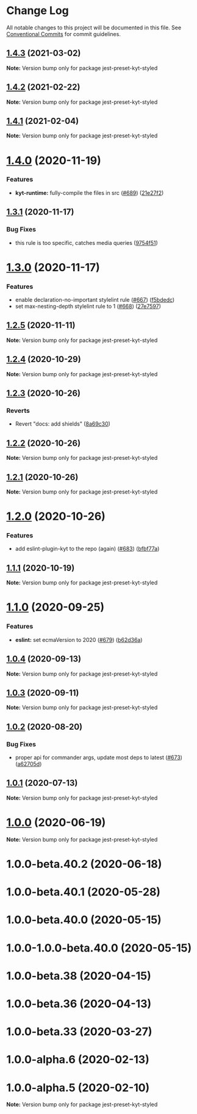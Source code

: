 # Change Log

All notable changes to this project will be documented in this file.
See [Conventional Commits](https://conventionalcommits.org) for commit guidelines.

## [1.4.3](https://github.com/nytimes/kyt/compare/jest-preset-kyt-styled@1.4.2...jest-preset-kyt-styled@1.4.3) (2021-03-02)

**Note:** Version bump only for package jest-preset-kyt-styled





## [1.4.2](https://github.com/nytimes/kyt/compare/jest-preset-kyt-styled@1.4.1...jest-preset-kyt-styled@1.4.2) (2021-02-22)

**Note:** Version bump only for package jest-preset-kyt-styled





## [1.4.1](https://github.com/nytimes/kyt/compare/jest-preset-kyt-styled@1.4.0...jest-preset-kyt-styled@1.4.1) (2021-02-04)

**Note:** Version bump only for package jest-preset-kyt-styled





# [1.4.0](https://github.com/nytimes/kyt/compare/jest-preset-kyt-styled@1.3.1...jest-preset-kyt-styled@1.4.0) (2020-11-19)


### Features

* **kyt-runtime:** fully-compile the files in src ([#689](https://github.com/nytimes/kyt/issues/689)) ([21e27f2](https://github.com/nytimes/kyt/commit/21e27f2dc083ff8fe9473e483ff6e04915d9dc82))





## [1.3.1](https://github.com/nytimes/kyt/compare/jest-preset-kyt-styled@1.3.0...jest-preset-kyt-styled@1.3.1) (2020-11-17)


### Bug Fixes

* this rule is too specific, catches media queries ([9754f51](https://github.com/nytimes/kyt/commit/9754f5105f096bb5ca4958cfda1f9aa549b80639))





# [1.3.0](https://github.com/nytimes/kyt/compare/jest-preset-kyt-styled@1.2.5...jest-preset-kyt-styled@1.3.0) (2020-11-17)


### Features

* enable declaration-no-important stylelint rule ([#667](https://github.com/nytimes/kyt/issues/667)) ([f5bdedc](https://github.com/nytimes/kyt/commit/f5bdedc58270008cac77a1bd23c8df743bb57219))
* set max-nesting-depth stylelint rule to 1 ([#668](https://github.com/nytimes/kyt/issues/668)) ([27e7597](https://github.com/nytimes/kyt/commit/27e7597ea4f63dd7fcf4588150ca539f4b89d35a))





## [1.2.5](https://github.com/nytimes/kyt/compare/jest-preset-kyt-styled@1.2.4...jest-preset-kyt-styled@1.2.5) (2020-11-11)

**Note:** Version bump only for package jest-preset-kyt-styled





## [1.2.4](https://github.com/nytimes/kyt/compare/jest-preset-kyt-styled@1.2.3...jest-preset-kyt-styled@1.2.4) (2020-10-29)

**Note:** Version bump only for package jest-preset-kyt-styled





## [1.2.3](https://github.com/nytimes/kyt/compare/jest-preset-kyt-styled@1.2.2...jest-preset-kyt-styled@1.2.3) (2020-10-26)


### Reverts

* Revert "docs: add shields" ([8a69c30](https://github.com/nytimes/kyt/commit/8a69c3095e65784d6412147a581e79e71f43673b))





## [1.2.2](https://github.com/nytimes/kyt/compare/jest-preset-kyt-styled@1.2.1...jest-preset-kyt-styled@1.2.2) (2020-10-26)

**Note:** Version bump only for package jest-preset-kyt-styled





## [1.2.1](https://github.com/nytimes/kyt/compare/jest-preset-kyt-styled@1.2.0...jest-preset-kyt-styled@1.2.1) (2020-10-26)

**Note:** Version bump only for package jest-preset-kyt-styled





# [1.2.0](https://github.com/nytimes/kyt/compare/jest-preset-kyt-styled@1.1.1...jest-preset-kyt-styled@1.2.0) (2020-10-26)


### Features

* add eslint-plugin-kyt to the repo (again) ([#683](https://github.com/nytimes/kyt/issues/683)) ([bfbf77a](https://github.com/nytimes/kyt/commit/bfbf77a3f0f2f3cb624d9cfb10b42a7b2bc2f76d))





## [1.1.1](https://github.com/nytimes/kyt/compare/jest-preset-kyt-styled@1.1.0...jest-preset-kyt-styled@1.1.1) (2020-10-19)

**Note:** Version bump only for package jest-preset-kyt-styled





# [1.1.0](https://github.com/nytimes/kyt/compare/jest-preset-kyt-styled@1.0.4...jest-preset-kyt-styled@1.1.0) (2020-09-25)


### Features

* **eslint:** set ecmaVersion to 2020 ([#679](https://github.com/nytimes/kyt/issues/679)) ([b62d36a](https://github.com/nytimes/kyt/commit/b62d36a473fb69f5cdf31f04c97a5d43d8a55a99))





## [1.0.4](https://github.com/nytimes/kyt/compare/jest-preset-kyt-styled@1.0.3...jest-preset-kyt-styled@1.0.4) (2020-09-13)

**Note:** Version bump only for package jest-preset-kyt-styled





## [1.0.3](https://github.com/nytimes/kyt/compare/jest-preset-kyt-styled@1.0.2...jest-preset-kyt-styled@1.0.3) (2020-09-11)

**Note:** Version bump only for package jest-preset-kyt-styled





## [1.0.2](https://github.com/nytimes/kyt/compare/jest-preset-kyt-styled@1.0.1...jest-preset-kyt-styled@1.0.2) (2020-08-20)


### Bug Fixes

* proper api for commander args, update most deps to latest ([#673](https://github.com/nytimes/kyt/issues/673)) ([a62705d](https://github.com/nytimes/kyt/commit/a62705da81bbec2aa04d7a69b49974e68bf0dc95))





## [1.0.1](https://github.com/nytimes/kyt/compare/jest-preset-kyt-styled@1.0.0...jest-preset-kyt-styled@1.0.1) (2020-07-13)

**Note:** Version bump only for package jest-preset-kyt-styled





# [1.0.0](https://github.com/nytimes/kyt/compare/jest-preset-kyt-styled@1.0.0-beta.40.2...jest-preset-kyt-styled@1.0.0) (2020-06-19)

**Note:** Version bump only for package jest-preset-kyt-styled





# 1.0.0-beta.40.2 (2020-06-18)



# 1.0.0-beta.40.1 (2020-05-28)



# 1.0.0-beta.40.0 (2020-05-15)



# 1.0.0-1.0.0-beta.40.0 (2020-05-15)



# 1.0.0-beta.38 (2020-04-15)



# 1.0.0-beta.36 (2020-04-13)



# 1.0.0-beta.33 (2020-03-27)



# 1.0.0-alpha.6 (2020-02-13)



# 1.0.0-alpha.5 (2020-02-10)

**Note:** Version bump only for package jest-preset-kyt-styled
